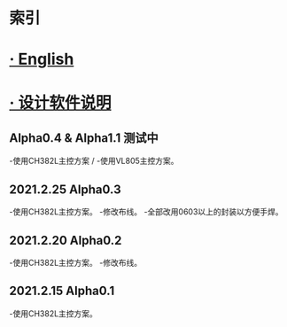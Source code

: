 # 索引
# [· English](README.md)

# [· 设计软件说明](DSDcn.md)

Alpha0.4 & Alpha1.1 测试中
---
-使用CH382L主控方案 / -使用VL805主控方案。

2021.2.25 Alpha0.3
---
-使用CH382L主控方案。
-修改布线。
-全部改用0603以上的封装以方便手焊。

2021.2.20 Alpha0.2
---
-使用CH382L主控方案。
-修改布线。

2021.2.15 Alpha0.1
---
-使用CH382L主控方案。